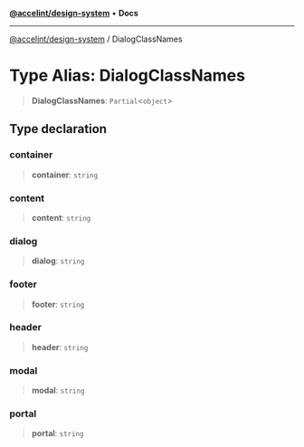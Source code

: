[**@accelint/design-system**](../README.md) • **Docs**

***

[@accelint/design-system](../README.md) / DialogClassNames

# Type Alias: DialogClassNames

> **DialogClassNames**: `Partial`\<`object`\>

## Type declaration

### container

> **container**: `string`

### content

> **content**: `string`

### dialog

> **dialog**: `string`

### footer

> **footer**: `string`

### header

> **header**: `string`

### modal

> **modal**: `string`

### portal

> **portal**: `string`
